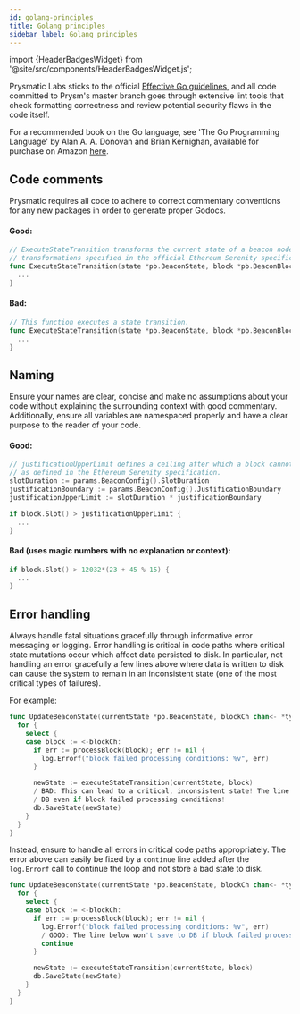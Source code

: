 ```yaml
---
id: golang-principles
title: Golang principles
sidebar_label: Golang principles
---
```


import {HeaderBadgesWidget} from '@site/src/components/HeaderBadgesWidget.js';

<HeaderBadgesWidget />

Prysmatic Labs sticks to the official [Effective Go guidelines](https://golang.org/doc/effective_go.html), and all code committed to Prysm's master branch goes through extensive lint tools that check formatting correctness and review potential security flaws in the code itself.

For a recommended book on the Go language, see 'The Go Programming Language' by Alan A. A. Donovan and Brian Kernighan, available for purchase on Amazon [here](https://www.amazon.com/Programming-Language-Addison-Wesley-Professional-Computing/dp/0134190440).

## Code comments

Prysmatic requires all code to adhere to correct commentary conventions for any new packages in order to generate proper Godocs.

#### Good:

```go
// ExecuteStateTransition transforms the current state of a beacon node by applying the
// transformations specified in the official Ethereum Serenity specification.
func ExecuteStateTransition(state *pb.BeaconState, block *pb.BeaconBlock) (*pb.BeaconState, error) {
  ...
}
```

#### Bad:

```go
// This function executes a state transition.
func ExecuteStateTransition(state *pb.BeaconState, block *pb.BeaconBlock) (*pb.BeaconState, error) {
  ...
}
```

## Naming

Ensure your names are clear, concise and make no assumptions about your code without explaining the surrounding context with good commentary. Additionally, ensure all variables are namespaced properly and have a clear purpose to the reader of your code.

#### Good:

```go
// justificationUpperLimit defines a ceiling after which a block cannot pass processing conditions
// as defined in the Ethereum Serenity specification.
slotDuration := params.BeaconConfig().SlotDuration
justificationBoundary := params.BeaconConfig().JustificationBoundary
justificationUpperLimit := slotDuration * justificationBoundary

if block.Slot() > justificationUpperLimit {
  ...
}
```

#### Bad \(uses magic numbers with no explanation or context\):

```go
if block.Slot() > 12032*(23 + 45 % 15) {
  ...
}
```

## Error handling

Always handle fatal situations gracefully through informative error messaging or logging. Error handling is critical in code paths where critical state mutations occur which affect data persisted to disk. In particular, not handling an error gracefully a few lines above where data is written to disk can cause the system to remain in an inconsistent state \(one of the most critical types of failures\).

For example:

```go
func UpdateBeaconState(currentState *pb.BeaconState, blockCh chan<- *types.Block) {
  for {
    select {
    case block := <-blockCh:
      if err := processBlock(block); err != nil {
        log.Errorf("block failed processing conditions: %v", err)
      }

      newState := executeStateTransition(currentState, block)
      / BAD: This can lead to a critical, inconsistent state! The line below will save to DB
      / DB even if block failed processing conditions!
      db.SaveState(newState)
    }
  }
}
```

Instead, ensure to handle all errors in critical code paths appropriately. The error above can easily be fixed by a `continue` line added after the `log.Errorf` call to continue the loop and not store a bad state to disk.

```go
func UpdateBeaconState(currentState *pb.BeaconState, blockCh chan<- *types.Block) {
  for {
    select {
    case block := <-blockCh:
      if err := processBlock(block); err != nil {
        log.Errorf("block failed processing conditions: %v", err)
        / GOOD: The line below won't save to DB if block failed processing conditions.
        continue
      }

      newState := executeStateTransition(currentState, block)
      db.SaveState(newState)
    }
  }
}
```
